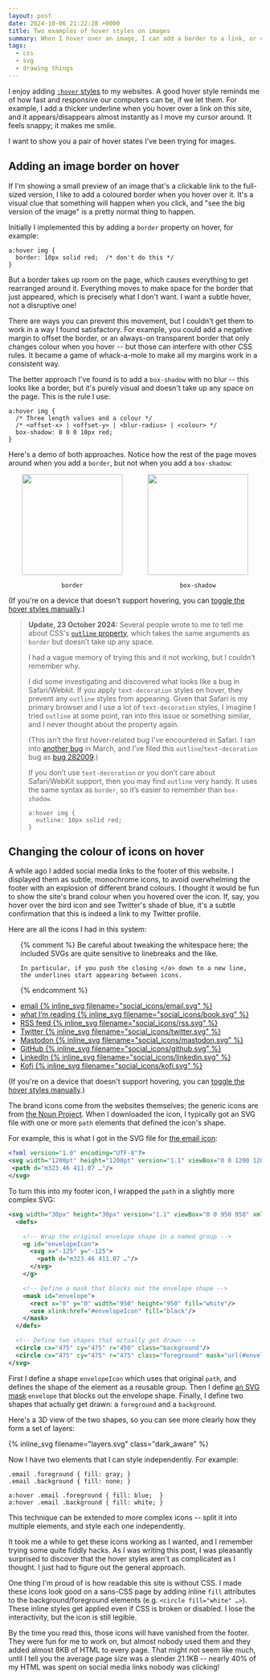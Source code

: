 ```yaml
---
layout: post
date: 2024-10-06 21:22:28 +0000
title: Two examples of hover styles on images
summary: When I hover over an image, I can add a border to a link, or change the colours of an SVG icon.
tags:
  - css
  - svg
  - drawing things
---
```

I enjoy adding [`:hover` styles][mdn] to my websites.
A good hover style reminds me of how fast and responsive our computers can be, if we let them.
For example, I add a thicker underline when you hover over a link on this site, and it appears/disappears almost instantly as I move my cursor around.
It feels snappy; it makes me smile.

I want to show you a pair of hover states I've been trying for images.

[mdn]: https://developer.mozilla.org/en-US/docs/Web/CSS/:hover

## Adding an image border on hover

If I'm showing a small preview of an image that's a clickable link to the full-sized version, I like to add a coloured border when you hover over it.
It's a visual clue that something will happen when you click, and "see the big version of the image" is a pretty normal thing to happen.

Initially I implemented this by adding a `border` property on hover, for example:

```
a:hover img {
  border: 10px solid red;  /* don't do this */
}
```

But a border takes up room on the page, which causes everything to get rearranged around it.
Everything moves to make space for the border that just appeared, which is precisely what I don't want.
I want a subtle hover, not a disruptive one!

There are ways you can prevent this movement, but I couldn't get them to work in a way I found satisfactory.
For example, you could add a negative margin to offset the border, or an always-on transparent border that only changes colour when you hover -- but those can interfere with other CSS rules.
It became a game of whack-a-mole to make all my margins work in a consistent way.

The better approach I've found is to add a `box-shadow` with no blur -- this looks like a border, but it's purely visual and doesn't take up any space on the page.
This is the rule I use:

```
a:hover img {
  /* Three length values and a colour */
  /* <offset-x> | <offset-y> | <blur-radius> | <colour> */
  box-shadow: 0 0 0 10px red;
}
```

<style>
  #examples {
    display: grid;
    grid-gap: var(--grid-gap);
    grid-template-columns: repeat(2, 1fr);
    margin-left:  auto;
    margin-right: auto;
    max-width: 500px;
  }

  #examples {
    text-align: center;
  }

  #examples p {
    margin-bottom: 0;
  }

  .border_hover a,
  .shadow_hover a {
    display: inline-block;
  }

  .border_hover:hover img,
  #examples.hover .border_hover img {
    border: 10px solid var(--primary-color);
  }

  .shadow_hover:hover img,
  #examples.hover .shadow_hover img {
    box-shadow: 0 0 0 10px var(--primary-color);
  }
</style>

Here's a demo of both approaches.
Notice how the rest of the page moves around when you add a `border`, but not when you add a `box-shadow`:

<div id="examples">
  <div>
    <a href="https://www.pexels.com/photo/hummingbird-sitting-on-branch-16820102/" class="border_hover">
      <img src="/images/2024/hummingbird.jpg" style="width: 200px;" alt="">
    </a>
    <p><code>border</code></p>
  </div>

  <div>
    <a href="https://www.pexels.com/photo/hummingbird-sitting-on-branch-16820102/" class="shadow_hover">
      <img src="/images/2024/hummingbird.jpg" style="width: 200px;" alt="">
    </a>
    <p><code>box-shadow</code></p>
  </div>
</div>

(If you're on a device that doesn't support hovering, you can <a href="#examples" onclick="document.querySelector('#examples').classList.toggle('hover');">toggle the hover styles manually</a>.)

<blockquote id="update_outline">
  <p>
    <strong>Update, 23 October 2024:</strong>
    Several people wrote to me to tell me about CSS's <a href="https://developer.mozilla.org/en-US/docs/Web/CSS/outline"><code>outline</code> property</a>, which takes the same arguments as <code>border</code> but doesn’t take up any space.
  </p>
  <p>
    I had a vague memory of trying this and it not working, but I couldn’t remember why.
  </p>
  <p>
    I did some investigating and discovered what looks like a bug in Safari/Webkit.
    If you apply <code>text-decoration</code> styles on hover, they prevent any <code>outline</code> styles from appearing.
    Given that Safari is my primary browser and I use a lot of <code>text-decoration</code> styles, I imagine I tried <code>outline</code> at some point, ran into this issue or something similar, and I never thought about the property again.
  </p>
  <p>
    (This isn’t the first hover-related bug I’ve encountered in Safari.
    I ran into <a href="https://bugs.webkit.org/show_bug.cgi?id=61697">another bug</a> in March, and I’ve filed this <code>outline</code>/<code>text-decoration</code> bug as <a href="https://bugs.webkit.org/show_bug.cgi?id=282009">bug&nbsp;282009</a>.)
  </p>
  <p>
    If you don’t use <code>text-decoration</code> or you don’t care about Safari/WebKit support, then you may find <code>outline</code> very handy.
    It uses the same syntax as <code>border</code>, so it’s easier to remember than <code>box-shadow</code>.
  </p>
  <p><code style="white-space: pre;">a:hover img {<br/> <span></span> outline: 10px solid red;<br/>}</code></p>
</blockquote>




## Changing the colour of icons on hover

A while ago I added social media links to the footer of this website.
I displayed them as subtle, monochrome icons, to avoid overwhelming the footer with an explosion of different brand colours.
I thought it would be fun to show the site's brand colour when you hovered over the icon.
If, say, you hover over the bird icon and see Twitter's shade of blue, it's a subtle confirmation that this is indeed a link to my Twitter profile.

<style type="x-text/scss">
  /* Colour the icons correctly.
   *
   * Each icon contains two shapes:
   *
   *    - the `background` (the circle)
   *    - the `accent` (the cutout for the icon)
   *
   * In the default state, the background is white and the accent is
   * transparent, letting through the default footer colour.
   *
   * When you hover, we make the accent white and replace the background
   * with the brand colours, as a visual cue that it's the site you expect.
   */
  #social_icons {
    text-align: center;
    line-height: 0;
  }

  #social_icons a .background { fill: var(--accent-grey); }
  #social_icons a .accent     { fill: none;               }

  #social_icons a:hover,
  #social_icons.hover a {
    .accent { fill: white; }

    &[href="mailto:alex@alexwlchan.net"]              .background { fill: #0067B9; }
    &[href="https://books.alexwlchan.net"]            .background { fill: #333; }
    &[href="https://alexwlchan.net/atom.xml"]         .background { fill: #F99000; }
    &[href="https://twitter.com/alexwlchan"]          .background { fill: #1DA1F2; }
    &[href="https://social.alexwlchan.net/@alex"]     .background { fill: #563ACC; }
    &[href="https://github.com/alexwlchan/"]          .background { fill: #24292f; }
    &[href="https://www.linkedin.com/in/alexwlchan/"] .background { fill: #007EBB; }

    &[href="https://ko-fi.com/alexwlchan"]:hover #kofi_heart     { fill: #f14255; };
    &[href="https://ko-fi.com/alexwlchan"]:hover #kofi_circle    { fill: #50aee4; };
  }

  #social_icons > li {
    display: inline-block;
  }
</style>

Here are all the icons I had in this system:

<ul id="social_icons" class="plain_list">
  {% comment %}
    Be careful about tweaking the whitespace here; the included SVGs
    are quite sensitive to linebreaks and the like.

    In particular, if you push the closing </a> down to a new line,
    the underlines start appearing between icons.
  {% endcomment %}
  <li>
    <a href="mailto:alex@alexwlchan.net">
      <span class="visually-hidden">email</span>
      <span aria-hidden="true">{% inline_svg filename="social_icons/email.svg" %}</span></a>
  </li>

  <li>
    <a href="https://books.alexwlchan.net">
      <span class="visually-hidden">what I’m reading</span>
      <span aria-hidden="true">{% inline_svg filename="social_icons/book.svg" %}</span></a>
  </li>

  <li>
    <a id="footer_link--rss" href="https://alexwlchan.net/atom.xml">
      <span class="visually-hidden">RSS feed</span>
      <span aria-hidden="true">{% inline_svg filename="social_icons/rss.svg" %}</span></a>
  </li>

  <li>
    <a href="https://twitter.com/alexwlchan">
      <span class="visually-hidden">Twitter</span>
      <span aria-hidden="true">{% inline_svg filename="social_icons/twitter.svg" %}</span></a>
  </li>

  <li>
    <a rel="me" href="https://social.alexwlchan.net/@alex">
      <span class="visually-hidden">Mastodon</span>
      <span>{% inline_svg filename="social_icons/mastodon.svg" %}</span></a>
  </li>

  <li>
    <a href="https://github.com/alexwlchan/">
      <span class="visually-hidden">GitHub</span>
      <span aria-hidden="true">{% inline_svg filename="social_icons/github.svg" %}</span></a>
  </li>

  <li>
    <a href="https://www.linkedin.com/in/alexwlchan/">
      <span class="visually-hidden">LinkedIn</span>
      <span>{% inline_svg filename="social_icons/linkedin.svg" %}</span></a>
  </li>

  <li>
    <a href="https://ko-fi.com/alexwlchan">
      <span class="visually-hidden">Kofi</span>
      <span>{% inline_svg filename="social_icons/kofi.svg" %}</span></a>
  </li>
</ul>

(If you're on a device that doesn't support hovering, you can <a href="#social_icons" onclick="document.querySelector('#social_icons').classList.toggle('hover');">toggle the hover styles manually</a>.)

The brand icons come from the websites themselves; the generic icons are from [the Noun Project](https://thenounproject.com).
When I downloaded the icon, I typically got an SVG file with one or more `path` elements that defined the icon's shape.

For example, this is what I got in the SVG file for [the email icon](https://thenounproject.com/icon/email-1573175/):

```xml
<?xml version="1.0" encoding="UTF-8"?>
<svg width="1200pt" height="1200pt" version="1.1" viewBox="0 0 1200 1200" xmlns="http://www.w3.org/2000/svg">
 <path d="m323.46 411.07 …"/>
</svg>
```

To turn this into my footer icon, I wrapped the `path` in a slightly more complex SVG:

```xml
<svg width="30px" height="30px" version="1.1" viewBox="0 0 950 950" xmlns="http://www.w3.org/2000/svg" xmlns:xlink="http://www.w3.org/1999/xlink">
  <defs>

    <!-- Wrap the original envelope shape in a named group -->
    <g id="envelopeIcon">
      <svg x="-125" y="-125">
        <path d="m323.46 411.07 …"/>
      </svg>
    </g>

    <!-- Define a mask that blocks out the envelope shape -->
    <mask id="envelope">
      <rect x="0" y="0" width="950" height="950" fill="white"/>
      <use xlink:href="#envelopeIcon" fill="black"/>
    </mask>
  </defs>

  <!-- Define two shapes that actually get drawn -->
  <circle cx="475" cy="475" r="450" class="background"/>
  <circle cx="475" cy="475" r="475" class="foreground" mask="url(#envelope)"/>
</svg>
```

First I define a shape `envelopeIcon` which uses that original `path`, and defines the shape of the element as a reusable group.
Then I define [an SVG mask](/2021/inner-outer-strokes-svg/) `envelope` that blocks out the envelope shape.
Finally, I define two shapes that actually get drawn: a `foreground` and a `background`.

Here's a 3D view of the two shapes, so you can see more clearly how they form a set of layers:

{%
  inline_svg
  filename="layers.svg"
  class="dark_aware"
%}

Now I have two elements that I can style independently.
For example:

```
.email .foreground { fill: gray; }
.email .background { fill: none; }

a:hover .email .foreground { fill: blue;  }
a:hover .email .background { fill: white; }
```

This technique can be extended to more complex icons -- split it into multiple elements, and style each one independently.

It took me a while to get these icons working as I wanted, and I remember trying some quite fiddly hacks.
As I was writing this post, I was pleasantly surprised to discover that the hover styles aren't as complicated as I thought.
I just had to figure out the general approach.

One thing I'm proud of is how readable this site is without CSS.
I made these icons look good on a sans-CSS page by adding inline `fill` attributes to the background/foreground elements (e.g. `<circle fill="white" …>`).
These inline styles get applied even if CSS is broken or disabled.
I lose the interactivity, but the icon is still legible.

By the time you read this, those icons will have vanished from the footer.
They were fun for me to work on, but almost nobody used them and they added almost 8KB of HTML to every page.
That might not seem like much, until I tell you the average page size was a slender 21.1KB -- nearly 40% of my HTML was spent on social media links nobody was clicking!

